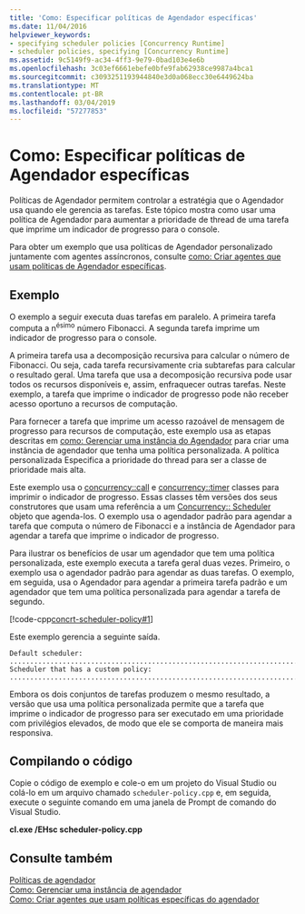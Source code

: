 ```yaml
---
title: 'Como: Especificar políticas de Agendador específicas'
ms.date: 11/04/2016
helpviewer_keywords:
- specifying scheduler policies [Concurrency Runtime]
- scheduler policies, specifying [Concurrency Runtime]
ms.assetid: 9c5149f9-ac34-4ff3-9e79-0bad103e4e6b
ms.openlocfilehash: 3c03ef6661ebefe0bfe9fab62938ce9987a4bca1
ms.sourcegitcommit: c3093251193944840e3d0a068ecc30e6449624ba
ms.translationtype: MT
ms.contentlocale: pt-BR
ms.lasthandoff: 03/04/2019
ms.locfileid: "57277853"
---
```

# <a name="how-to-specify-specific-scheduler-policies"></a>Como: Especificar políticas de Agendador específicas

Políticas de Agendador permitem controlar a estratégia que o Agendador usa quando ele gerencia as tarefas. Este tópico mostra como usar uma política de Agendador para aumentar a prioridade de thread de uma tarefa que imprime um indicador de progresso para o console.

Para obter um exemplo que usa políticas de Agendador personalizado juntamente com agentes assíncronos, consulte [como: Criar agentes que usam políticas de Agendador específicas](../../parallel/concrt/how-to-create-agents-that-use-specific-scheduler-policies.md).

## <a name="example"></a>Exemplo

O exemplo a seguir executa duas tarefas em paralelo. A primeira tarefa computa a n<sup>ésimo</sup> número Fibonacci. A segunda tarefa imprime um indicador de progresso para o console.

A primeira tarefa usa a decomposição recursiva para calcular o número de Fibonacci. Ou seja, cada tarefa recursivamente cria subtarefas para calcular o resultado geral. Uma tarefa que usa a decomposição recursiva pode usar todos os recursos disponíveis e, assim, enfraquecer outras tarefas. Neste exemplo, a tarefa que imprime o indicador de progresso pode não receber acesso oportuno a recursos de computação.

Para fornecer a tarefa que imprime um acesso razoável de mensagem de progresso para recursos de computação, este exemplo usa as etapas descritas em [como: Gerenciar uma instância do Agendador](../../parallel/concrt/how-to-manage-a-scheduler-instance.md) para criar uma instância de agendador que tenha uma política personalizada. A política personalizada Especifica a prioridade do thread para ser a classe de prioridade mais alta.

Este exemplo usa o [concurrency::call](../../parallel/concrt/reference/call-class.md) e [concurrency::timer](../../parallel/concrt/reference/timer-class.md) classes para imprimir o indicador de progresso. Essas classes têm versões dos seus construtores que usam uma referência a um [Concurrency:: Scheduler](../../parallel/concrt/reference/scheduler-class.md) objeto que agenda-los. O exemplo usa o agendador padrão para agendar a tarefa que computa o número de Fibonacci e a instância de Agendador para agendar a tarefa que imprime o indicador de progresso.

Para ilustrar os benefícios de usar um agendador que tem uma política personalizada, este exemplo executa a tarefa geral duas vezes. Primeiro, o exemplo usa o agendador padrão para agendar as duas tarefas. O exemplo, em seguida, usa o Agendador para agendar a primeira tarefa padrão e um agendador que tem uma política personalizada para agendar a tarefa de segundo.

[!code-cpp[concrt-scheduler-policy#1](../../parallel/concrt/codesnippet/cpp/how-to-specify-specific-scheduler-policies_1.cpp)]

Este exemplo gerencia a seguinte saída.

```Output
Default scheduler:
...........................................................................done
Scheduler that has a custom policy:
...........................................................................done
```

Embora os dois conjuntos de tarefas produzem o mesmo resultado, a versão que usa uma política personalizada permite que a tarefa que imprime o indicador de progresso para ser executado em uma prioridade com privilégios elevados, de modo que ele se comporta de maneira mais responsiva.

## <a name="compiling-the-code"></a>Compilando o código

Copie o código de exemplo e cole-o em um projeto do Visual Studio ou colá-lo em um arquivo chamado `scheduler-policy.cpp` e, em seguida, execute o seguinte comando em uma janela de Prompt de comando do Visual Studio.

**cl.exe /EHsc scheduler-policy.cpp**

## <a name="see-also"></a>Consulte também

[Políticas de agendador](../../parallel/concrt/scheduler-policies.md)<br/>
[Como: Gerenciar uma instância de agendador](../../parallel/concrt/how-to-manage-a-scheduler-instance.md)<br/>
[Como: Criar agentes que usam políticas específicas do agendador](../../parallel/concrt/how-to-create-agents-that-use-specific-scheduler-policies.md)
